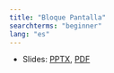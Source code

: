 ```yaml
---
title: "Bloque Pantalla"
searchterms: "beginner"
lang: "es"
---
```

 <ul>
 <li class="ng-binding">Slides:
 <a href="ProgrammingLessons/beginner/Display.pptx">PPTX</a>,
 <a href="ProgrammingLessons/beginner/Display.pdf">PDF</a>
 </li>
 </ul>
